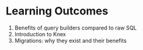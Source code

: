# Learning Outcomes

1. Benefits of query builders compared to raw SQL
2. Introduction to Knex
3. Migrations: why they exist and their benefits
